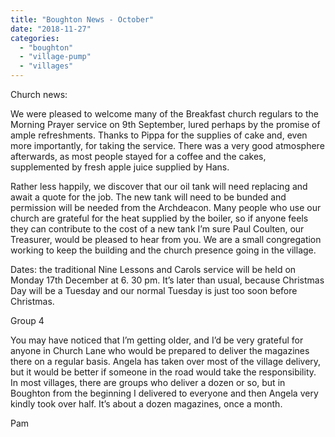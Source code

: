 ```yaml
---
title: "Boughton News - October"
date: "2018-11-27"
categories: 
  - "boughton"
  - "village-pump"
  - "villages"
---
```


Church news:

We were pleased to welcome many of the Breakfast church regulars to the Morning Prayer service on 9th September, lured perhaps by the promise of ample refreshments. Thanks to Pippa for the supplies of cake and, even more importantly, for taking the service. There was a very good atmosphere afterwards, as most people stayed for a coffee and the cakes, supplemented by fresh apple juice supplied by Hans.

Rather less happily, we discover that our oil tank will need replacing and await a quote for the job. The new tank will need to be bunded and permission will be needed from the Archdeacon. Many people who use our church are grateful for the heat supplied by the boiler, so if anyone feels they can contribute to the cost of a new tank I’m sure Paul Coulten, our Treasurer, would be pleased to hear from you. We are a small congregation working to keep the building and the church presence going in the village.

Dates: the traditional Nine Lessons and Carols service will be held on Monday 17th December at 6. 30 pm. It’s later than usual, because Christmas Day will be a Tuesday and our normal Tuesday is just too soon before Christmas.

Group 4

You may have noticed that I’m getting older, and I’d be very grateful for anyone in Church Lane who would be prepared to deliver the magazines there on a regular basis. Angela has taken over most of the village delivery, but it would be better if someone in the road would take the responsibility. In most villages, there are groups who deliver a dozen or so, but in Boughton from the beginning I delivered to everyone and then Angela very kindly took over half. It’s about a dozen magazines, once a month.

Pam
